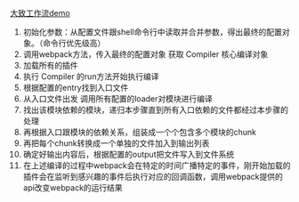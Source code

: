 [大致工作流demo](./dubugger.js)
1. 初始化参数：从配置文件跟shell命令行中读取并合并参数，得出最终的配置对象。（命令行优先级高）
2. 调用webpack方法，传入最终的配置对象 获取 Compiler 核心编译对象
3. 加载所有的插件
4. 执行 Compiler 的run方法开始执行编译
5. 根据配置的entry找到入口文件
6. 从入口文件出发 调用所有配置的loader对模块进行编译
7. 找出该模块依赖的模块，递归本步骤直到所有入口依赖的文件都经过本步骤的处理
8. 再根据入口跟模块的依赖关系，组装成一个个包含多个模块的chunk
9. 再把每个chunk转换成一个单独的文件加入到输出列表
10. 确定好输出内容后，根据配置的output把文件写入到文件系统
11. 在上述编译的过程中webpack会在特定的时间广播特定的事件，刚开始加载的插件会在监听到感兴趣的事件后执行对应的回调函数，调用webpack提供的api改变webpack的运行结果